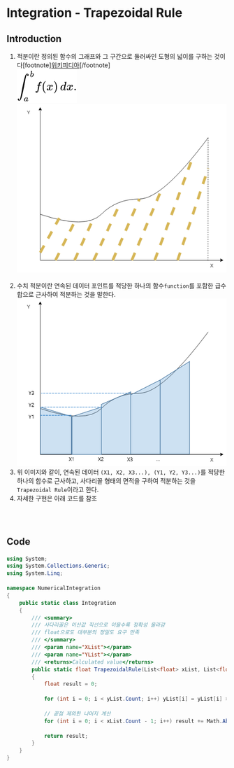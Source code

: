 <h1 id="title">Integration - Trapezoidal Rule</h1>

<h2 id="intro">Introduction</h2>

1. 적분이란 정의된 함수의 그래프와 그 구간으로 둘러싸인 도형의 넓이를 구하는 것이다[footnote][위키피디아](https://ko.wikipedia.org/wiki/%EC%A0%81%EB%B6%84)[/footnote]<br>
    ![적분이미지](Integration.svg)<br>
    ![적분이미지2](Integration%20-%20TrapezoidalRule1.png)<br><br>
2. 수치 적분이란 연속된 데이터 포인트를 적당한 하나의 함수`function`를 포함한 급수합으로 근사하여 적분하는 것을 말한다.<br>
    ![적분이미지3](Integration%20-%20TrapezoidalRule3.png)<br>
3. 위 이미지와 같이, 연속된 데이터 `(X1, X2, X3...), (Y1, Y2, Y3...)`를 적당한 하나의 함수로 근사하고, 사다리꼴 형태의 면적을 구하여 적분하는 것을 `Trapezoidal Rule`이라고 한다.
4. 자세한 구현은 아래 코드를 참조

<br><br>

<h2 id="code">Code</h2>

```csharp
using System;
using System.Collections.Generic;
using System.Linq;

namespace NumericalIntegration
{
    public static class Integration
    {
        /// <summary>
        /// 사다리꼴은 이산값 직선으로 이을수록 정확성 올라감
        /// float으로도 대부분의 정밀도 요구 만족
        /// </summary>
        /// <param name="XList"></param>
        /// <param name="YList"></param>
        /// <returns>Calculated value</returns>
        public static float TrapezoidalRule(List<float> xList, List<float> yList)
        {
            float result = 0;

            for (int i = 0; i < yList.Count; i++) yList[i] = yList[i] > 0 ? yList[i] : 0;   // 0 이하 값 일괄 0으로 처리

            // 끝점 제외한 나머지 계산
            for (int i = 0; i < xList.Count - 1; i++) result += Math.Abs(xList[i + 1] - xList[i]) * Math.Abs(yList[i + 1] + yList[i]) / 2;

            return result;
        }
    }
}
```